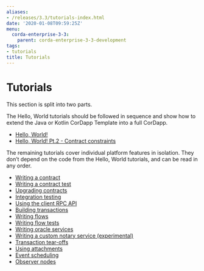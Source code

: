 ```yaml
---
aliases:
- /releases/3.3/tutorials-index.html
date: '2020-01-08T09:59:25Z'
menu:
  corda-enterprise-3-3:
    parent: corda-enterprise-3-3-development
tags:
- tutorials
title: Tutorials
---
```



# Tutorials

This section is split into two parts.

The Hello, World tutorials should be followed in sequence and show how to extend the Java or Kotlin CorDapp Template
into a full CorDapp.



* [Hello, World!](hello-world-introduction.md)
* [Hello, World! Pt.2 - Contract constraints](tut-two-party-introduction.md)



The remaining tutorials cover individual platform features in isolation. They don’t depend on the code from the Hello,
World tutorials, and can be read in any order.



* [Writing a contract](tutorial-contract.md)
* [Writing a contract test](tutorial-test-dsl.md)
* [Upgrading contracts](contract-upgrade.md)
* [Integration testing](tutorial-integration-testing.md)
* [Using the client RPC API](tutorial-clientrpc-api.md)
* [Building transactions](tutorial-building-transactions.md)
* [Writing flows](flow-state-machines.md)
* [Writing flow tests](flow-testing.md)
* [Writing oracle services](oracles.md)
* [Writing a custom notary service (experimental)](tutorial-custom-notary.md)
* [Transaction tear-offs](tutorial-tear-offs.md)
* [Using attachments](tutorial-attachments.md)
* [Event scheduling](event-scheduling.md)
* [Observer nodes](tutorial-observer-nodes.md)



